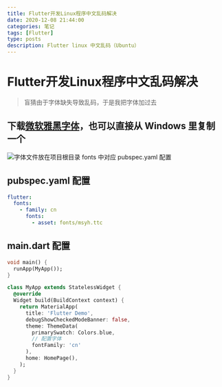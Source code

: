 ```yaml
---
title: Flutter开发Linux程序中文乱码解决
date: 2020-12-08 21:44:00
categories: 笔记
tags: [Flutter]
type: posts
description: Flutter linux 中文乱码（Ubuntu）
---
```


# Flutter开发Linux程序中文乱码解决
> 盲猜由于字体缺失导致乱码，于是我把字体加过去

## 下载[微软雅黑字体](https://blog.lacia.cn/other/msyh.ttc "从我服务器下")，也可以直接从 Windows 里复制一个

![字体文件放在项目根目录 fonts 中对应 pubspec.yaml 配置](https://blog.lacia.cn/image/flutter_font_config.png "目录结构")

## pubspec.yaml 配置
```yaml
flutter:
  fonts:
    - family: cn
      fonts:
        - asset: fonts/msyh.ttc
```
## main.dart 配置
```dart
void main() {
  runApp(MyApp());
}

class MyApp extends StatelessWidget {
  @override
  Widget build(BuildContext context) {
    return MaterialApp(
      title: 'Flutter Demo',
      debugShowCheckedModeBanner: false,
      theme: ThemeData(
        primarySwatch: Colors.blue,
        // 配置字体
        fontFamily: 'cn'
      ),
      home: HomePage(),
    );
  }
}
```